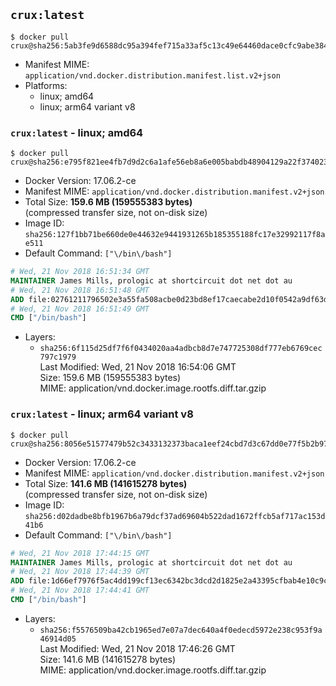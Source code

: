 ## `crux:latest`

```console
$ docker pull crux@sha256:5ab3fe9d6588dc95a394fef715a33af5c13c49e64460dace0cfc9abe3841901e
```

-	Manifest MIME: `application/vnd.docker.distribution.manifest.list.v2+json`
-	Platforms:
	-	linux; amd64
	-	linux; arm64 variant v8

### `crux:latest` - linux; amd64

```console
$ docker pull crux@sha256:e795f821ee4fb7d9d2c6a1afe56eb8a6e005babdb48904129a22f374023644a2
```

-	Docker Version: 17.06.2-ce
-	Manifest MIME: `application/vnd.docker.distribution.manifest.v2+json`
-	Total Size: **159.6 MB (159555383 bytes)**  
	(compressed transfer size, not on-disk size)
-	Image ID: `sha256:127f1bb71be660de0e44632e9441931265b185355188fc17e32992117f8ae511`
-	Default Command: `["\/bin\/bash"]`

```dockerfile
# Wed, 21 Nov 2018 16:51:34 GMT
MAINTAINER James Mills, prologic at shortcircuit dot net dot au
# Wed, 21 Nov 2018 16:51:48 GMT
ADD file:02761211796502e3a55fa508acbe0d23bd8ef17caecabe2d10f0542a9df63d83 in / 
# Wed, 21 Nov 2018 16:51:49 GMT
CMD ["/bin/bash"]
```

-	Layers:
	-	`sha256:6f115d25df7f6f0434020aa4adbcb8d7e747725308df777eb6769cec797c1979`  
		Last Modified: Wed, 21 Nov 2018 16:54:06 GMT  
		Size: 159.6 MB (159555383 bytes)  
		MIME: application/vnd.docker.image.rootfs.diff.tar.gzip

### `crux:latest` - linux; arm64 variant v8

```console
$ docker pull crux@sha256:8056e51577479b52c3433132373baca1eef24cbd7d3c67dd0e77f5b2b97c2cde
```

-	Docker Version: 17.06.2-ce
-	Manifest MIME: `application/vnd.docker.distribution.manifest.v2+json`
-	Total Size: **141.6 MB (141615278 bytes)**  
	(compressed transfer size, not on-disk size)
-	Image ID: `sha256:d02dadbe8bfb1967b6a79dcf37ad69604b522dad1672ffcb5af717ac153d41b6`
-	Default Command: `["\/bin\/bash"]`

```dockerfile
# Wed, 21 Nov 2018 17:44:15 GMT
MAINTAINER James Mills, prologic at shortcircuit dot net dot au
# Wed, 21 Nov 2018 17:44:39 GMT
ADD file:1d66ef7976f5ac4dd199cf13ec6342bc3dcd2d1825e2a43395cfbab4e10c9c94 in / 
# Wed, 21 Nov 2018 17:44:41 GMT
CMD ["/bin/bash"]
```

-	Layers:
	-	`sha256:f5576509ba42cb1965ed7e07a7dec640a4f0edecd5972e238c953f9a46914d05`  
		Last Modified: Wed, 21 Nov 2018 17:46:26 GMT  
		Size: 141.6 MB (141615278 bytes)  
		MIME: application/vnd.docker.image.rootfs.diff.tar.gzip

